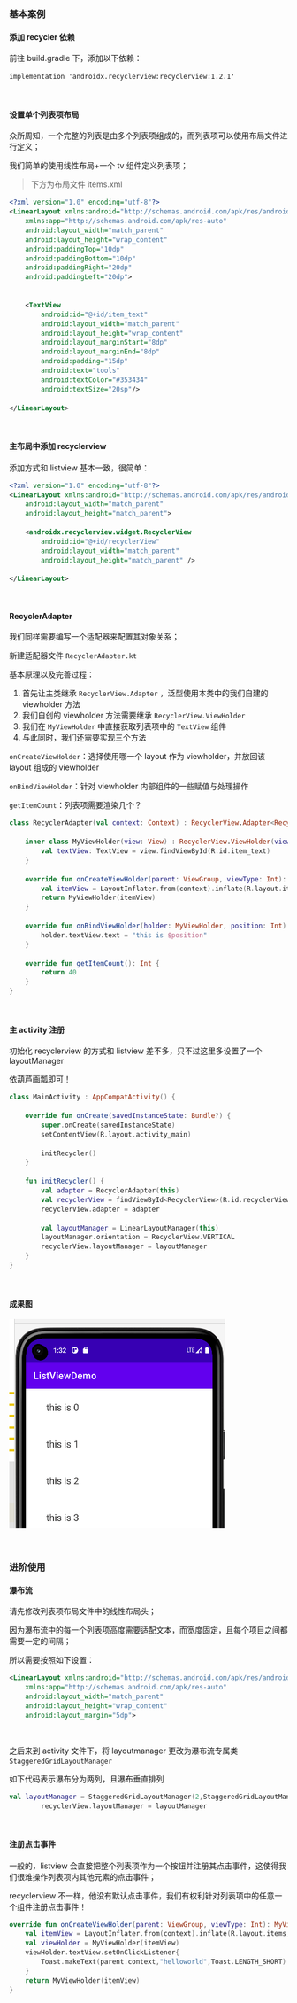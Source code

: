 ### 基本案例

#### 添加 recycler 依赖

前往 build.gradle 下，添加以下依赖：

`implementation 'androidx.recyclerview:recyclerview:1.2.1'`

<br>

#### 设置单个列表项布局

众所周知，一个完整的列表是由多个列表项组成的，而列表项可以使用布局文件进行定义；

我们简单的使用线性布局+一个 tv 组件定义列表项；

> 下方为布局文件 items.xml

```xml
<?xml version="1.0" encoding="utf-8"?>
<LinearLayout xmlns:android="http://schemas.android.com/apk/res/android"
    xmlns:app="http://schemas.android.com/apk/res-auto"
    android:layout_width="match_parent"
    android:layout_height="wrap_content"
    android:paddingTop="10dp"
    android:paddingBottom="10dp"
    android:paddingRight="20dp"
    android:paddingLeft="20dp">


    <TextView
        android:id="@+id/item_text"
        android:layout_width="match_parent"
        android:layout_height="wrap_content"
        android:layout_marginStart="8dp"
        android:layout_marginEnd="8dp"
        android:padding="15dp"
        android:text="tools"
        android:textColor="#353434"
        android:textSize="20sp"/>

</LinearLayout>
```

<br>

#### 主布局中添加 recyclerview

添加方式和 listview 基本一致，很简单：

```xml
<?xml version="1.0" encoding="utf-8"?>
<LinearLayout xmlns:android="http://schemas.android.com/apk/res/android"
    android:layout_width="match_parent"
    android:layout_height="match_parent">

    <androidx.recyclerview.widget.RecyclerView
        android:id="@+id/recyclerView"
        android:layout_width="match_parent"
        android:layout_height="match_parent" />

</LinearLayout>
```

<br>

#### RecyclerAdapter

我们同样需要编写一个适配器来配置其对象关系；

新建适配器文件 `RecyclerAdapter.kt`

基本原理以及完善过程：

1. 首先让主类继承 `RecyclerView.Adapter` ，泛型使用本类中的我们自建的 viewholder 方法
2. 我们自创的 viewholder 方法需要继承 `RecyclerView.ViewHolder`
3. 我们在 `MyViewHolder` 中直接获取列表项中的 `TextView` 组件
4. 与此同时，我们还需要实现三个方法

`onCreateViewHolder`：选择使用哪一个 layout 作为 viewholder，并放回该 layout 组成的 viewholder

`onBindViewHolder`：针对 viewholder 内部组件的一些赋值与处理操作

`getItemCount`：列表项需要渲染几个？

```kotlin
class RecyclerAdapter(val context: Context) : RecyclerView.Adapter<RecyclerAdapter.MyViewHolder>() {

    inner class MyViewHolder(view: View) : RecyclerView.ViewHolder(view) {
        val textView: TextView = view.findViewById(R.id.item_text)
    }

    override fun onCreateViewHolder(parent: ViewGroup, viewType: Int): MyViewHolder {
        val itemView = LayoutInflater.from(context).inflate(R.layout.items, parent, false)
        return MyViewHolder(itemView)
    }

    override fun onBindViewHolder(holder: MyViewHolder, position: Int) {
        holder.textView.text = "this is $position"
    }

    override fun getItemCount(): Int {
        return 40
    }
}
```

<br>

#### 主 activity 注册

初始化 recyclerview 的方式和 listview 差不多，只不过这里多设置了一个 layoutManager

依葫芦画瓢即可！

```kotlin
class MainActivity : AppCompatActivity() {

    override fun onCreate(savedInstanceState: Bundle?) {
        super.onCreate(savedInstanceState)
        setContentView(R.layout.activity_main)

        initRecycler()
    }

    fun initRecycler() {
        val adapter = RecyclerAdapter(this)
        val recyclerView = findViewById<RecyclerView>(R.id.recyclerView)
        recyclerView.adapter = adapter

        val layoutManager = LinearLayoutManager(this)
        layoutManager.orientation = RecyclerView.VERTICAL
        recyclerView.layoutManager = layoutManager
    }
}
```

<br>

#### 成果图

![](../imgs/firstcode/k8/k81.png)

<br>

### 进阶使用

#### 瀑布流

请先修改列表项布局文件中的线性布局头；

因为瀑布流中的每一个列表项高度需要适配文本，而宽度固定，且每个项目之间都需要一定的间隔；

所以需要按照如下设置：

```xml
<LinearLayout xmlns:android="http://schemas.android.com/apk/res/android"
    xmlns:app="http://schemas.android.com/apk/res-auto"
    android:layout_width="match_parent"
    android:layout_height="wrap_content"
    android:layout_margin="5dp">
```

<br>

之后来到 activity 文件下，将 layoutmanager 更改为瀑布流专属类 `StaggeredGridLayoutManager`

如下代码表示瀑布分为两列，且瀑布垂直排列

```kotlin
val layoutManager = StaggeredGridLayoutManager(2,StaggeredGridLayoutManager.VERTICAL)
        recyclerView.layoutManager = layoutManager
```

<br>

#### 注册点击事件

一般的，listview 会直接把整个列表项作为一个按钮并注册其点击事件，这使得我们很难操作列表项内其他元素的点击事件；

recyclerview 不一样，他没有默认点击事件，我们有权利针对列表项中的任意一个组件注册点击事件！

```kotlin
override fun onCreateViewHolder(parent: ViewGroup, viewType: Int): MyViewHolder {
    val itemView = LayoutInflater.from(context).inflate(R.layout.items, parent, false)
    val viewHolder = MyViewHolder(itemView)
    viewHolder.textView.setOnClickListener{
        Toast.makeText(parent.context,"helloworld",Toast.LENGTH_SHORT).show()
    }
    return MyViewHolder(itemView)
}
```

<br>
